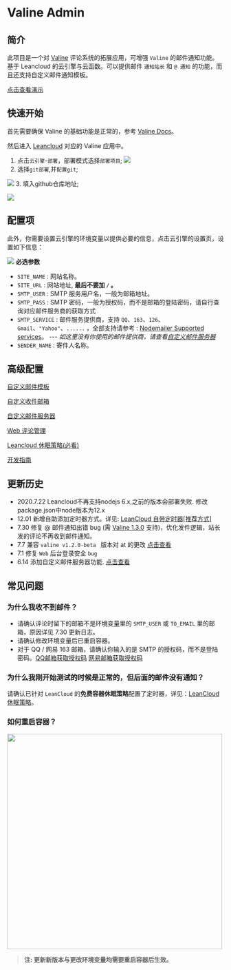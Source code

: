 # Valine Admin



## 简介

此项目是一个对 [Valine](https://valine.js.org) 评论系统的拓展应用，可增强 `Valine` 的邮件通知功能。基于 Leancloud 的云引擎与云函数。可以提供邮件 `通知站长` 和 `@ 通知` 的功能，而且还支持自定义邮件通知模板。

<a href="/高级配置.md#邮件通知展示" target="_black">点击查看演示</a>


## 快速开始

首先需要确保 Valine 的基础功能是正常的，参考 [Valine Docs](https://valine.js.org)。

然后进入 [Leancloud](https://leancloud.cn/dashboard/applist.html#/apps) 对应的 Valine 应用中。

1. 点击`云引擎`-`部署`，部署模式选择`部署项目`;
![](https://cdn.jsdelivr.net/gh/zuertx/Image-hosting/images/valine1.png)
2. 选择`git部署`,并`配置git`;

![](https://cdn.jsdelivr.net/gh/zuertx/Image-hosting/images/valine2.png)
3. 填入github仓库地址;

![](https://cdn.jsdelivr.net/gh/zuertx/Image-hosting/images/valine3.png)


## 配置项

此外，你需要设置云引擎的环境变量以提供必要的信息，点击云引擎的设置页，设置如下信息：

![](https://cdn.jsdelivr.net/gh/zuertx/Image-hosting/images/Snipaste_2020-07-22_00-14-01.png)
**必选参数**

* `SITE_NAME` : 网站名称。
* `SITE_URL` : 网站地址, **最后不要加 `/` 。**
* `SMTP_USER` : SMTP 服务用户名，一般为邮箱地址。
* `SMTP_PASS` : SMTP 密码，一般为授权码，而不是邮箱的登陆密码，请自行查询对应邮件服务商的获取方式
* `SMTP_SERVICE` : 邮件服务提供商，支持 `QQ`、`163`、`126`、`Gmail`、`"Yahoo"`、`......`  ，全部支持请参考 : [Nodemailer Supported services](https://nodemailer.com/smtp/well-known/#supported-services)。 --- *如这里没有你使用的邮件提供商，请查看[自定义邮件服务器](/高级配置.md#自定义邮件服务器)*
* `SENDER_NAME` : 寄件人名称。

## 高级配置

[自定义邮件模板](/高级配置.md#自定义邮件模板)

[自定义收件邮箱](/高级配置.md#自定义收件邮箱)

[自定义邮件服务器](/高级配置.md#自定义邮件服务器)

[Web 评论管理](/高级配置.md#web-评论管理)

[Leancloud 休眠策略(必看)](/高级配置.md#leancloud-休眠策略)

[开发指南](/高级配置.md#开发)

## 更新历史
* 2020.7.22 Leancloud不再支持nodejs 6.x,之前的版本会部署失败. 修改package.json中node版本为12.x
* 12.01 新增自助添加定时器方式。详见: [LeanCloud 自带定时器[推荐方式]](/高级配置.md#leancloud-自带定时器推荐)
* 7.30 修复 @ 邮件通知出错 bug (需 [Valine 1.3.0](https://valine.js.org/changelog.html#v1-3-0-2018-07-29) 支持)，优化发件逻辑，站长发的评论不再收到邮件通知。
* 7.7 兼容 `valine v1.2.0-beta ` 版本对 at 的更改 [点击查看](https://valine.js.org/changelog.html#v1-2-0-beta-2018-06-30)
* 7.1 修复 `Web` 后台登录安全 `bug`
* 6.14 添加自定义邮件服务器功能. [点击查看](/高级配置.md#自定义邮件服务器)

## 常见问题

### 为什么我收不到邮件？

* 请确认评论时留下的邮箱不是环境变量里的 `SMTP_USER` 或 `TO_EMAIL` 里的邮箱，原因详见 7.30 更新日志。
* 请确认修改环境变量后已重启容器。
* 对于 QQ / 网易 163 邮箱，请确认你输入的是 SMTP 的授权码，而不是登陆密码。[QQ邮箱获取授权码](https://service.mail.qq.com/cgi-bin/help?subtype=1&id=28&no=1001256)  [网易邮箱获取授权码](http://help.mail.163.com/faqDetail.do?code=d7a5dc8471cd0c0e8b4b8f4f8e49998b374173cfe9171305fa1ce630d7f67ac2cda80145a1742516)

### 为什么我刚开始测试的时候是正常的，但后面的邮件没有通知？

请确认已针对 `LeanCloud` 的**免费容器休眠策略**配置了定时器，详见：[LeanCloud 休眠策略](https://github.com/zhaojun1998/Valine-Admin/blob/master/%E9%AB%98%E7%BA%A7%E9%85%8D%E7%BD%AE.md#leancloud-休眠策略)。

### 如何重启容器？

<img width="500" src="https://cdn.jun6.net/201807081507_968.png"/>

> **注: 更新新版本与更改环境变量均需要重启容器后生效。**
